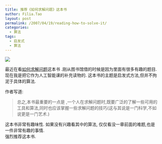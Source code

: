 ```yaml
---
title: 推荐《如何求解问题》这本书
author: Filia.Tao
layout: post
permalink: /2007/04/19/reading-how-to-solve-it/
categories:
  - 算法
tags:
  - 启发式
  - 算法
---
```

[![][1]][2]

最近在看[如何求解问题][2]这本书 .刚从图书馆借的时候是因为里面有很多有趣的题目.  
现在我是把它作为人工智能课的补充读物的. 这本书的主题是启发式方法,但并不拘泥于具体的算法.

作者写道:

> 总之,本书最重要的一点是 ,一个人在求解问题时,既要广泛的了解一些可用的工具和算法,同时也应该掌握一些求解问题的技巧(这与其说是一门科学,不如说更是一门艺术.)

这本书非常有趣味性. 如果没有兴趣看其中的算法, 仅仅看没一章前面的难题,也是一件非常有趣的事情.  
强烈推荐这本书.

 [1]: http://www.douban.com/mpic/s1408357.jpg
 [2]: http://www.douban.com/subject/1232071/
